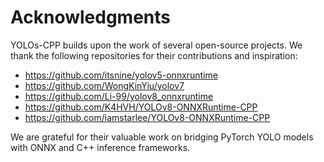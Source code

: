 # Acknowledgments

YOLOs-CPP builds upon the work of several open-source projects. We thank the following repositories for their contributions and inspiration:

- https://github.com/itsnine/yolov5-onnxruntime
- https://github.com/WongKinYiu/yolov7
- https://github.com/Li-99/yolov8_onnxruntime
- https://github.com/K4HVH/YOLOv8-ONNXRuntime-CPP
- https://github.com/iamstarlee/YOLOv8-ONNXRuntime-CPP

We are grateful for their valuable work on bridging PyTorch YOLO models with ONNX and C++ inference frameworks.

